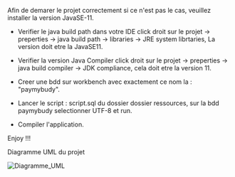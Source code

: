 Afin de demarer le projet correctement si ce n'est pas le cas, veuillez installer la version JavaSE-11.

* Verifier le java build path dans votre IDE click droit sur le projet -> preperties -> java build path -> libraries -> JRE system librtaries, La version doit etre la JavaSE11.
* Verifier la version Java Compiler click droit sur le projet -> preperties -> java build compiler -> JDK compliance, cela doit etre la version 11.


* Creer une bdd sur workbench avec exactement ce nom la : "paymybudy".
* Lancer le script : script.sql du dossier dossier ressources, sur la bdd paymybudy selectionner UTF-8 et run.
* Compiler l'application.


Enjoy !!!

Diagramme UML du projet


![Diagramme_UML](https://user-images.githubusercontent.com/29457062/122970726-8a0f3000-d38e-11eb-9003-1e534ce3cbab.png)
